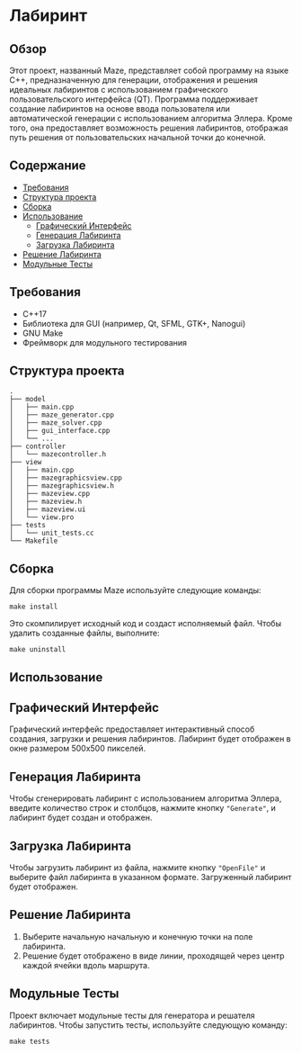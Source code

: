 # Лабиринт

## Обзор
Этот проект, названный Maze, представляет собой программу на языке C++, предназначенную для генерации, отображения и решения идеальных лабиринтов с использованием графического пользовательского интерфейса (QT). Программа поддерживает создание лабиринтов на основе ввода пользователя или автоматической генерации с использованием алгоритма Эллера. Кроме того, она предоставляет возможность решения лабиринтов, отображая путь решения от пользовательских начальной точки до конечной.

## Содержание
- [Требования](#требования)
- [Структура проекта](#структура-проекта)
- [Сборка](#сборка)
- [Использование](#использование)
  - [Графический Интерфейс](#графический-интерфейс)
  - [Генерация Лабиринта](#генерация-лабиринта)
  - [Загрузка Лабиринта](#загрузка-лабиринта)
- [Решение Лабиринта](#решение-лабиринта)
- [Модульные Тесты](#модульные-тесты)

## Требования
- C++17
- Библиотека для GUI (например, Qt, SFML, GTK+, Nanogui)
- GNU Make
- Фреймворк для модульного тестирования
## Структура проекта

```plaintext
.
├── model
│   ├── main.cpp
│   ├── maze_generator.cpp
│   ├── maze_solver.cpp
│   ├── gui_interface.cpp
│   └── ...
├── controller
│   └── mazecontroller.h
├── view
│   ├── main.cpp
│   ├── mazegraphicsview.cpp
│   ├── mazegraphicsview.h
│   ├── mazeview.cpp
│   ├── mazeview.h
│   ├── mazeview.ui
│   └── view.pro
├── tests
│   └── unit_tests.cc
└── Makefile 
```

## Сборка
Для сборки программы Maze используйте следующие команды:

```
make install
```

Это скомпилирует исходный код и создаст исполняемый файл. Чтобы удалить созданные файлы, выполните:

```
make uninstall
```
## Использование

## Графический Интерфейс

Графический интерфейс предоставляет интерактивный способ создания, загрузки и решения лабиринтов. Лабиринт будет отображен в окне размером 500x500 пикселей.

## Генерация Лабиринта
Чтобы сгенерировать лабиринт с использованием алгоритма Эллера, введите количество строк и столбцов, нажмите кнопку `"Generate"`, и лабиринт будет создан и отображен.

## Загрузка Лабиринта
Чтобы загрузить лабиринт из файла, нажмите кнопку `"OpenFile"` и выберите файл лабиринта в указанном формате. Загруженный лабиринт будет отображен.

## Решение Лабиринта
1. Выберите начальную начальную и конечную точки на поле лабиринта.
2. Решение будет отображено в виде линии, проходящей через центр каждой ячейки вдоль маршрута.

## Модульные Тесты
Проект включает модульные тесты для генератора и решателя лабиринтов. Чтобы запустить тесты, используйте следующую команду:

```
make tests
```
